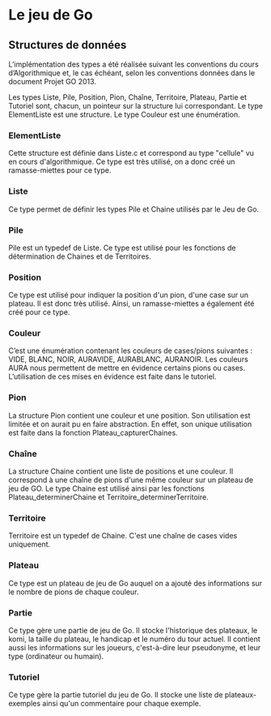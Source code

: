 Le jeu de Go
==============================

Structures de données
---------------------------------

L’implémentation des types a été réalisée suivant les conventions du cours d’Algorithmique et, le cas échéant, selon les conventions données dans le document Projet GO 2013.

Les types Liste, Pile, Position, Pion, Chaîne, Territoire, Plateau, Partie et Tutoriel sont, chacun, un pointeur sur la structure lui correspondant. Le type ElementListe est une structure. Le type Couleur est une énumération. 

### ElementListe

Cette structure est définie dans Liste.c et correspond au type "cellule" vu en cours d'algorithmique. Ce type est très utilisé, on a donc créé un ramasse-miettes pour ce type.

###  Liste

Ce type permet de définir les types Pile et Chaine utilisés par le Jeu de Go.

###  Pile

Pile est un typedef de Liste. Ce type est utilisé pour les fonctions de détermination de Chaines et de Territoires.

###  Position

Ce type est utilisé pour indiquer la position d'un pion, d'une case sur un plateau. Il est donc très utilisé. Ainsi, un ramasse-miettes a également été créé pour ce type.

###  Couleur

C’est une énumération contenant les couleurs de cases/pions suivantes : VIDE, BLANC, NOIR, AURAVIDE, AURABLANC, AURANOIR. Les couleurs AURA nous permettent de mettre en évidence certains pions ou cases. L’utilisation de ces mises en évidence est faite dans le tutoriel.

###  Pion

La structure Pion contient une couleur et une position. Son utilisation est limitée et on aurait pu en faire abstraction. En effet, son unique utilisation est faite dans la fonction Plateau_capturerChaines.

###  Chaîne

La structure Chaine contient une liste de positions et une couleur. Il correspond à une chaîne de pions d'une même couleur sur un plateau de jeu de GO. Le type Chaine est utilisé ainsi par les fonctions Plateau_determinerChaine et Territoire_determinerTerritoire.

###  Territoire

Territoire est un typedef de Chaine. C'est une chaîne de cases vides uniquement.

###  Plateau

Ce type est un plateau de jeu de Go auquel on a ajouté des informations sur le nombre de pions de chaque couleur.

###  Partie

Ce type gère une partie de jeu de Go. Il stocke l'historique des plateaux, le komi, la taille du plateau, le handicap et le numéro du tour actuel. Il contient aussi les informations sur les joueurs, c'est-à-dire leur pseudonyme, et leur type (ordinateur ou humain).

###  Tutoriel

Ce type gère la partie tutoriel du jeu de Go. Il stocke une liste de plateaux-exemples ainsi qu'un commentaire pour chaque exemple.

